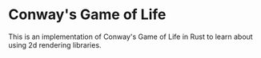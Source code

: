 Conway's Game of Life
=====================

This is an implementation of Conway's Game of Life in Rust to learn about using
2d rendering libraries.
